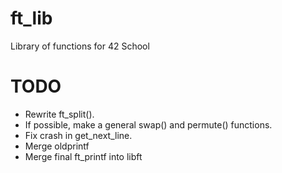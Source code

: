 # ft_lib
Library of functions for 42 School

# TODO
- Rewrite ft_split().
- If possible, make a general swap() and permute() functions.
- Fix crash in get_next_line.
- Merge oldprintf
- Merge final ft_printf into libft
